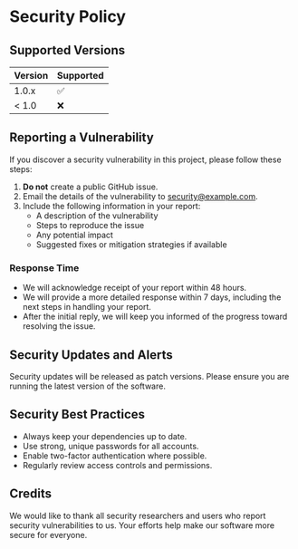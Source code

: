 # Security Policy

## Supported Versions

| Version | Supported          |
| ------- | ------------------ |
| 1.0.x   | :white_check_mark: |
| < 1.0   | :x:                |

## Reporting a Vulnerability

If you discover a security vulnerability in this project, please follow these steps:

1. **Do not** create a public GitHub issue.
2. Email the details of the vulnerability to [security@example.com](mailto:security@example.com).
3. Include the following information in your report:
   - A description of the vulnerability
   - Steps to reproduce the issue
   - Any potential impact
   - Suggested fixes or mitigation strategies if available

### Response Time

- We will acknowledge receipt of your report within 48 hours.
- We will provide a more detailed response within 7 days, including the next steps in handling your report.
- After the initial reply, we will keep you informed of the progress toward resolving the issue.

## Security Updates and Alerts

Security updates will be released as patch versions. Please ensure you are running the latest version of the software.

## Security Best Practices

- Always keep your dependencies up to date.
- Use strong, unique passwords for all accounts.
- Enable two-factor authentication where possible.
- Regularly review access controls and permissions.

## Credits

We would like to thank all security researchers and users who report security vulnerabilities to us. Your efforts help make our software more secure for everyone.
